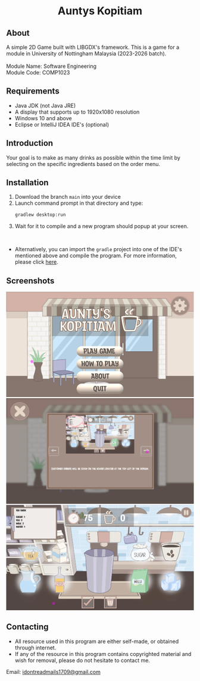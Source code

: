 <h1 align="center">Auntys Kopitiam</h1>

## About
A simple 2D Game built with LIBGDX's framework. This is a game for a module in University of Nottingham Malaysia (2023-2026 batch). <br><br>
Module Name: Software Engineering <br>
Module Code: COMP1023

## Requirements
* Java JDK (not Java JRE)
* A display that supports up to 1920x1080 resolution
* Windows 10 and above
* Eclipse or IntelliJ IDEA IDE's (optional)

## Introduction
Your goal is to make as many drinks as possible within the time limit by selecting on the specific ingredients based on the order menu.

## Installation
1. Download the branch `main` into your device
2. Launch command prompt in that directory and type: 
   ```sh
   gradlew desktop:run
   ```
3. Wait for it to compile and a new program should popup at your screen.
<br>

* Alternatively, you can import the `gradle` project into one of the IDE's mentioned above and compile the program. For more information, please click [here](https://libgdx.com/wiki/start/import-and-running).

## Screenshots

![MainMenu](images/Screenshot%202024-10-29%20214217.png)
![HowToPlay](images/Screenshot%202024-10-29%20214254.png)
![Gameplay](images/Screenshot%202024-10-29%20214322.png)

## Contacting
* All resource used in this program are either self-made, or obtained through internet.
* If any of the resource in this program contains copyrighted material and wish for removal, please do not hesitate to contact me.

Email: idontreadmails1709@gmail.com
